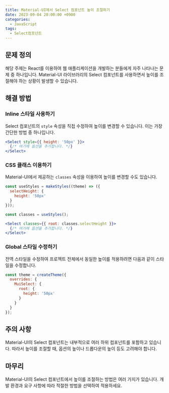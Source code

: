 ```yaml
---
title: Material-UI에서 Select 컴포넌트 높이 조절하기
date: 2023-09-04 20:00:00 +0900
categories:
  - JavaScript
tags:
  - Select컴포넌트
---
```


## 문제 정의

해당 주제는 React를 이용하여 웹 애플리케이션을 개발하는 분들에게 자주 나타나는 문제 중 하나입니다. Material-UI 라이브러리의 Select 컴포넌트를 사용하면서 높이를 조절해야 하는 상황이 발생할 수 있습니다.

## 해결 방법

### Inline 스타일 사용하기

Select 컴포넌트의 `style` 속성을 직접 수정하여 높이를 변경할 수 있습니다. 이는 가장 간단한 방법 중 하나입니다.

```jsx
<Select style={{ height: '50px' }}>
  {/* 여기에 옵션을 추가합니다. */}
</Select>
```

### CSS 클래스 이용하기

Material-UI에서 제공하는 `classes` 속성을 이용하여 높이를 변경할 수도 있습니다. 

```jsx
const useStyles = makeStyles((theme) => ({
  selectHeight: {
    height: '50px'
  }
}));

const classes = useStyles();

<Select classes={{ root: classes.selectHeight }}>
  {/* 여기에 옵션을 추가합니다. */}
</Select>
```

### Global 스타일 수정하기

전역 스타일을 수정하여 프로젝트 전체에서 동일한 높이를 적용하려면 다음과 같이 스타일을 수정합니다.

```jsx
const theme = createTheme({
  overrides: {
    MuiSelect: {
      root: {
        height: '50px'
      }
    }
  }
});
```

## 주의 사항

Material-UI의 Select 컴포넌트는 내부적으로 여러 하위 컴포넌트를 포함하고 있습니다. 따라서 높이를 조절할 때, 옵션의 높이나 드롭다운의 높이 등도 고려해야 합니다.

## 마무리

Material-UI의 Select 컴포넌트에서 높이를 조절하는 방법은 여러 가지가 있습니다. 개발 환경과 요구 사항에 따라 적절한 방법을 선택하여 적용하세요.